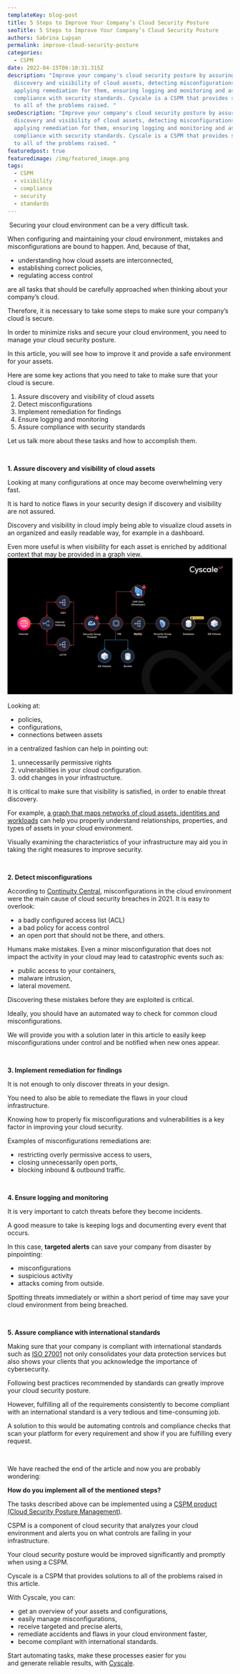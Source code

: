 ```yaml
---
templateKey: blog-post
title: 5 Steps to Improve Your Company’s Cloud Security Posture
seoTitle: 5 Steps to Improve Your Company’s Cloud Security Posture
authors: Sabrina Lupșan
permalink: improve-cloud-security-posture
categories:
  - CSPM
date: 2022-04-15T06:10:31.315Z
description: "Improve your company's cloud security posture by assuring
  discovery and visibility of cloud assets, detecting misconfigurations and
  applying remediation for them, ensuring logging and monitoring and assuring
  compliance with security standards. Cyscale is a CSPM that provides solutions
  to all of the problems raised. "
seoDescription: "Improve your company's cloud security posture by assuring
  discovery and visibility of cloud assets, detecting misconfigurations and
  applying remediation for them, ensuring logging and monitoring and assuring
  compliance with security standards. Cyscale is a CSPM that provides solutions
  to all of the problems raised. "
featuredpost: true
featuredimage: /img/featured_image.png
tags:
  - CSPM
  - visibility
  - compliance
  - security
  - standards
---
```

<!--StartFragment-->

 Securing your cloud environment can be a very difficult task.  

When configuring and maintaining your cloud environment, mistakes and misconfigurations are bound to happen. And, because of that, 

* understanding how cloud assets are interconnected, 
* establishing correct policies, 
* regulating access control 

are all tasks that should be carefully approached when thinking about your company’s cloud. 

Therefore, it is necessary to take some steps to make sure your company’s cloud is secure. 

In order to minimize risks and secure your cloud environment, you need to manage your cloud security posture.  

In this article, you will see how to improve it and provide a safe environment for your assets. 

Here are some key actions that you need to take to make sure that your cloud is secure. 

1. Assure discovery and visibility of cloud assets 
2. Detect misconfigurations  
3. Implement remediation for findings 
4. Ensure logging and monitoring 
5. Assure compliance with security standards 

Let us talk more about these tasks and how to accomplish them. 

<br/>

**1. Assure discovery and visibility of cloud assets** 

Looking at many configurations at once may become overwhelming very fast. 

It is hard to notice flaws in your security design if discovery and visibility are not assured. 

Discovery and visibility in cloud imply being able to visualize cloud assets in an organized and easily readable way, for example in a dashboard.  

Even more useful is when visibility for each asset is enriched by additional context that may be provided in a graph view.
 
![A graph from the Cyscale application.](/img/graph_image.png "The Cyscale Security Knowledge Graph™")

Looking at: 

* policies, 
* configurations, 
* connections between assets 

in a centralized fashion can help in pointing out: 

1. unnecessarily permissive rights 
2. vulnerabilities in your cloud configuration.  
3. odd changes in your infrastructure. 

It is critical to make sure that visibility is satisfied, in order to enable threat discovery. 

For example, [a graph that maps networks of cloud assets. identities and workloads](https://cyscale.com/products/security-knowledge-graph/) can help you properly understand relationships, properties, and types of assets in your cloud environment. 

Visually examining the characteristics of your infrastructure may aid you in taking the right measures to improve security. 

<br/>

**2. Detect misconfigurations** 

According to [Continuity Central](https://www.continuitycentral.com/index.php/news/technology/7117-misconfiguration-was-the-number-one-cause-of-cloud-security-incidents-in-2021), misconfigurations in the cloud environment were the main cause of cloud security breaches in 2021. It is easy to overlook: 

* a badly configured access list (ACL) 
* a bad policy for access control 
* an open port that should not be there, and others. 

Humans make mistakes. Even a minor misconfiguration that does not impact the activity in your cloud may lead to catastrophic events such as: 

* public access to your containers, 
* malware intrusion, 
* lateral movement.  

Discovering these mistakes before they are exploited is critical.  

Ideally, you should have an automated way to check for common cloud misconfigurations. 

We will provide you with a solution later in this article to easily keep misconfigurations under control and be notified when new ones appear. 

<br/>


**3. Implement remediation for findings** 

It is not enough to only discover threats in your design. 

You need to also be able to remediate the flaws in your cloud infrastructure.  

Knowing how to properly fix misconfigurations and vulnerabilities is a key factor in improving your cloud security. 

Examples of misconfigurations remediations are: 

* restricting overly permissive access to users, 
* closing unnecessarily open ports, 
* blocking inbound & outbound traffic. 

<br/>

**4. Ensure logging and monitoring** 

It is very important to catch threats before they become incidents.  

A good measure to take is keeping logs and documenting every event that occurs. 

In this case, **targeted alerts** can save your company from disaster by pinpointing: 

* misconfigurations 
* suspicious activity 
* attacks coming from outside.  

Spotting threats immediately or within a short period of time may save your cloud environment from being breached. 

<br/>

**5. Assure compliance with international standards** 

Making sure that your company is compliant with international standards such as [ISO 27001](https://cyscale.com/blog/ISO-27001-certification-standard-policies-procedures/) not only consolidates your data protection services but also shows your clients that you acknowledge the importance of cybersecurity. 

Following best practices recommended by standards can greatly improve your cloud security posture. 

However, fulfilling all of the requirements consistently to become compliant with an international standard is a very tedious and time-consuming job. 

A solution to this would be automating controls and compliance checks that scan your platform for every requirement and show if you are fulfilling every request. 

<br/>

We have reached the end of the article and now you are probably wondering: 

**How do you implement all of the mentioned steps?** 

The tasks described above can be implemented using a [CSPM product (Cloud Security Posture Management)](https://cyscale.com/products/cloud-security-posture-management/).  

CSPM is a component of cloud security that analyzes your cloud environment and alerts you on what controls are failing in your infrastructure. 

Your cloud security posture would be improved significantly and promptly when using a CSPM.  

Cyscale is a CSPM that provides solutions to all of the problems raised in this article. 

With Cyscale, you can: 

* get an overview of your assets and configurations, 
* easily manage misconfigurations, 
* receive targeted and precise alerts, 
* remediate accidents and flaws in your cloud environment faster, 
* become compliant with international standards. 

Start automating tasks, make these processes easier for you and generate reliable results, with [Cyscale](https://cyscale.com/). 

<!--EndFragment-->